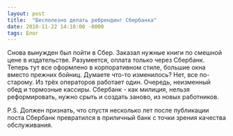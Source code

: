 ```yaml
---
layout: post
title:  "Бесполезно делать ребрендинг Сбербанка"
date: 2010-11-22 14:18:00 -0000
tags: Блог
---
```


Снова вынужден был пойти в Сбер. Заказал нужные книги по смешной цене в издательстве. Разумеется, оплата только через Сбербанк. Теперь тут все оформлено в корпоративном стиле, большие окна вместо прежних бойниц. Думаете что-то изменилось? Нет, все по-старому. Из трёх операторов работает один. Очередь, неизменный обед и тормозные кассиры. Сбербанк - как милиция, нельзя реформировать, нужно срыть и создать заново, из новых работников.

P.S. Должен признать, что спустя несколько лет после публикации поста Сбербанк превратился в приличный банк с точки зрения качества обслуживания. 